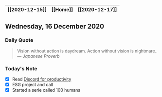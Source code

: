 | [[2020-12-15]] | [[Home]] | [[2020-12-17]] |
| :-: | :-: | :-: |

## Wednesday, 16 December 2020

### Daily Quote
> Vision without action is daydream. Action without vision is nightmare..
> &mdash; <cite>Japanese Proverb</cite>

### Today's Note

- [x]  Read [Discord for productivity](https://www.theproductivists.club/t/discord-as-a-productivity-app/179)
- [x]  ESG project and call
- [x]  Started a serie called 100 humans